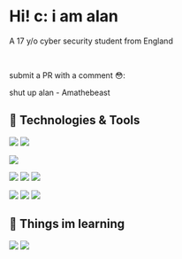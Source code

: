 # Hi! c: i am alan
A 17 y/o cyber security student from England

<br>


submit a PR with a comment 😳:

shut up alan - Amathebeast


## 🔧 Technologies & Tools

![](https://img.shields.io/badge/Python-informational?style=flat&logo=python&label=Lang&logoColor=white&color=6aa6f8)
![](https://img.shields.io/badge/Rust-informational?style=flat&logo=rust&label=Lang&logoColor=white&color=6aa6f8)
<br>

![](https://img.shields.io/badge/Arch-black?style=flat&logo=Arch%20Linux&logoColor=white&label=OS&color=6aa6f8)
<br>

![](https://img.shields.io/badge/Editor-VS_Code-informational?style=flat&logo=visual-studio-code&logoColor=white&color=6aa6f8)
![](https://img.shields.io/badge/Sublime-black?style=flat&logo=sublime-text&logoColor=white&label=Editor&color=6aa6f8)
![](https://img.shields.io/badge/Vim-black?style=flat&logo=Vim&logoColor=white&label=Editor&color=6aa6f8)
<br>

![](https://img.shields.io/badge/Shell-Bash-informational?style=flat&logo=gnu-bash&logoColor=white&color=6aa6f8)
![](https://img.shields.io/badge/St-black?style=flat&logo=suckless&logoColor=white&label=Terminal&color=6aa6f8)
![](https://img.shields.io/badge/Alacritty-black?style=flat&logo=alacritty&logoColor=white&label=Terminal&color=6aa6f8)
<br>

## 🧩 Things im learning

![](https://img.shields.io/badge/Lang-C++-orange?style=for-the-badge)
![](https://img.shields.io/badge/Lang-C-orange?style=for-the-badge)
